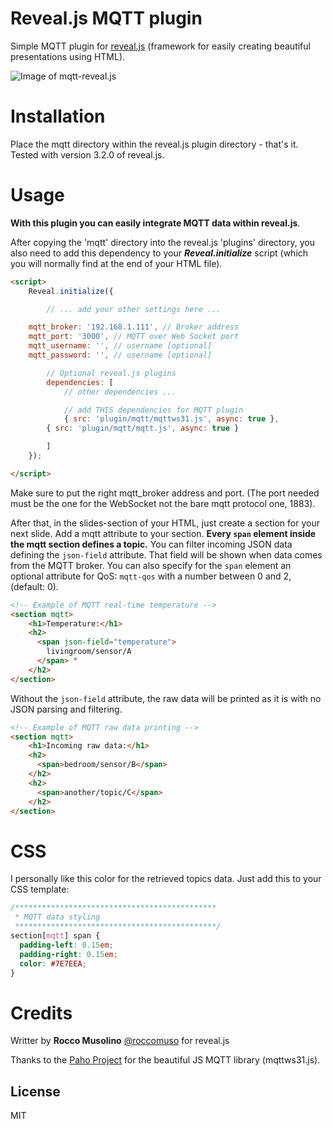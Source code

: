 # Reveal.js MQTT plugin

Simple MQTT plugin for [reveal.js](https://github.com/hakimel/reveal.js) (framework for easily creating beautiful presentations using HTML).

![Image of mqtt-reveal.js](https://github.com/roccomuso/reveal.js-mqtt-plugin/blob/master/slide-example.PNG)

# Installation

Place the mqtt directory within the reveal.js plugin directory - that's it. Tested with version 3.2.0 of reveal.js.

# Usage

**With this plugin you can easily integrate MQTT data within reveal.js**.

After copying the 'mqtt' directory into the reveal.js 'plugins' directory, you also need to add this dependency to your ***Reveal.initialize*** script (which you will normally find at the end of your HTML file).

```html
<script>
    Reveal.initialize({

        // ... add your other settings here ...

	mqtt_broker: '192.168.1.111', // Broker address
	mqtt_port: '3000', // MQTT over Web Socket port
	mqtt_username: '', // username [optional]
	mqtt_password: '', // username [optional]

        // Optional reveal.js plugins
        dependencies: [
            // other dependencies ...

            // add THIS dependencies for MQTT plugin
            { src: 'plugin/mqtt/mqttws31.js', async: true },
	    { src: 'plugin/mqtt/mqtt.js', async: true }

        ]
    });

</script>
```

Make sure to put the right mqtt_broker address and port. (The port needed must be the one for the WebSocket not the bare mqtt protocol one, 1883).

After that, in the slides-section of your HTML, just create a section for your next slide. Add a mqtt attribute to your section.
**Every <code>span</code> element inside the mqtt section defines a topic.**
You can filter incoming JSON data defining the <code>json-field</code> attribute. That field will be shown when data comes from the MQTT broker.
You can also specify for the <code>span</code> element an optional attribute for QoS: <code>mqtt-qos</code> with a number between 0 and 2, (default: 0).

```html
<!-- Example of MQTT real-time temperature -->
<section mqtt>
	<h1>Temperature:</h1>
	<h2>
	  <span json-field="temperature">
	    livingroom/sensor/A
	  </span> °
	</h2>
</section>
```

Without the <code>json-field</code> attribute, the raw data will be printed as it is with no JSON parsing and filtering.

```html
<!-- Example of MQTT raw data printing -->
<section mqtt>
	<h1>Incoming raw data:</h1>
	<h2>
	  <span>bedroom/sensor/B</span>
	</h2>
	<h2>
	  <span>another/topic/C</span>
	</h2>
</section>
```

# CSS

I personally like this color for the retrieved topics data. Just add this to your CSS template:

```css
/*********************************************
 * MQTT data styling
 *********************************************/
section[mqtt] span {
  padding-left: 0.15em;
  padding-right: 0.15em;
  color: #7E7EEA;
}
```


# Credits

Writter by **Rocco Musolino** [@roccomuso](https://twitter.com/roccomuso) for reveal.js

Thanks to the [Paho Project](https://eclipse.org/paho/clients/js/) for the beautiful JS MQTT library (mqttws31.js).

## License

MIT
